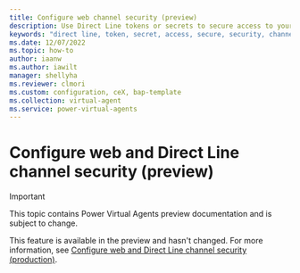 ```yaml
---
title: Configure web channel security (preview)
description: Use Direct Line tokens or secrets to secure access to your bots in Power Virtual Agents preview.
keywords: "direct line, token, secret, access, secure, security, channels, PVA"
ms.date: 12/07/2022
ms.topic: how-to
author: iaanw
ms.author: iawilt
manager: shellyha
ms.reviewer: clmori
ms.custom: configuration, ceX, bap-template
ms.collection: virtual-agent
ms.service: power-virtual-agents
---
```


# Configure web and Direct Line channel security (preview)

> [!IMPORTANT]
> This topic contains Power Virtual Agents preview documentation and is subject to change.

This feature is available in the preview and hasn't changed. For more information, see [Configure web and Direct Line channel security (production)](../configure-web-security.md).
